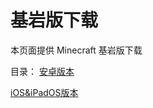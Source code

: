 # 基岩版下载
本页面提供 Minecraft 基岩版下载

目录：
[安卓版本](https://minecraft.sn-m.xyz/bedrock/Android/)

[iOS&iPadOS版本](https://minecraft.sn-m.xyz/bedrock/iOS%2526iPadOS/)